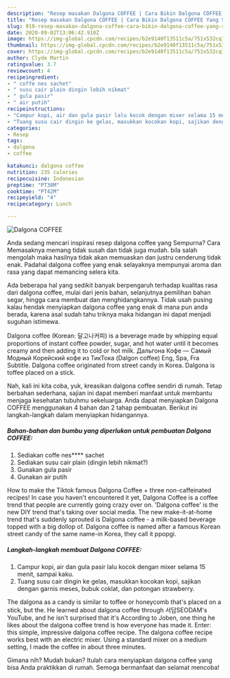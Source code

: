 ```yaml
---
description: "Resep masakan Dalgona COFFEE | Cara Bikin Dalgona COFFEE Yang Sedap"
title: "Resep masakan Dalgona COFFEE | Cara Bikin Dalgona COFFEE Yang Sedap"
slug: 919-resep-masakan-dalgona-coffee-cara-bikin-dalgona-coffee-yang-sedap
date: 2020-09-02T13:06:42.910Z
image: https://img-global.cpcdn.com/recipes/b2e9140f13511c5a/751x532cq70/dalgona-coffee-foto-resep-utama.jpg
thumbnail: https://img-global.cpcdn.com/recipes/b2e9140f13511c5a/751x532cq70/dalgona-coffee-foto-resep-utama.jpg
cover: https://img-global.cpcdn.com/recipes/b2e9140f13511c5a/751x532cq70/dalgona-coffee-foto-resep-utama.jpg
author: Clyde Martin
ratingvalue: 3.7
reviewcount: 4
recipeingredient:
- " coffe nes sachet"
- " susu cair plain dingin lebih nikmat"
- " gula pasir"
- " air putih"
recipeinstructions:
- "Campur kopi, air dan gula pasir lalu kocok dengan mixer selama 15 menit, sampai kaku."
- "Tuang susu cair dingin ke gelas, masukkan kocokan kopi, sajikan dengan garnis meses, bubuk coklat, dan potongan strawberry."
categories:
- Resep
tags:
- dalgona
- coffee

katakunci: dalgona coffee 
nutrition: 235 calories
recipecuisine: Indonesian
preptime: "PT30M"
cooktime: "PT42M"
recipeyield: "4"
recipecategory: Lunch

---
```



![Dalgona COFFEE](https://img-global.cpcdn.com/recipes/b2e9140f13511c5a/751x532cq70/dalgona-coffee-foto-resep-utama.jpg)

Anda sedang mencari inspirasi resep dalgona coffee yang Sempurna? Cara Memasaknya memang tidak susah dan tidak juga mudah. bila salah mengolah maka hasilnya tidak akan memuaskan dan justru cenderung tidak enak. Padahal dalgona coffee yang enak selayaknya mempunyai aroma dan rasa yang dapat memancing selera kita.

Ada beberapa hal yang sedikit banyak berpengaruh terhadap kualitas rasa dari dalgona coffee, mulai dari jenis bahan, selanjutnya pemilihan bahan segar, hingga cara membuat dan menghidangkannya. Tidak usah pusing kalau hendak menyiapkan dalgona coffee yang enak di mana pun anda berada, karena asal sudah tahu triknya maka hidangan ini dapat menjadi suguhan istimewa.

Dalgona coffee (Korean: 달고나커피) is a beverage made by whipping equal proportions of instant coffee powder, sugar, and hot water until it becomes creamy and then adding it to cold or hot milk. Дальгона Кофе — Самый Модный Корейский кофе из ТикТока (Dalgon coffee) Eng, Spa, Fra Subtitle. Dalgona coffee originated from street candy in Korea. Dalgona is toffee placed on a stick.


Nah, kali ini kita coba, yuk, kreasikan dalgona coffee sendiri di rumah. Tetap berbahan sederhana, sajian ini dapat memberi manfaat untuk membantu menjaga kesehatan tubuhmu sekeluarga. Anda dapat menyiapkan Dalgona COFFEE menggunakan 4 bahan dan 2 tahap pembuatan. Berikut ini langkah-langkah dalam menyiapkan hidangannya.

<!--inarticleads1-->

##### Bahan-bahan dan bumbu yang diperlukan untuk pembuatan Dalgona COFFEE:

1. Sediakan  coffe nes**** sachet
1. Sediakan  susu cair plain (dingin lebih nikmat?)
1. Gunakan  gula pasir
1. Gunakan  air putih


How to make the Tiktok famous Dalgona Coffee + three non-caffeinated recipes! In case you haven&#39;t encountered it yet, Dalgona Coffee is a coffee trend that people are currently going crazy over on. &#39;Dalgona coffee&#39; is the new DIY trend that&#39;s taking over social media. The new make-it-at-home trend that&#39;s suddenly sprouted is Dalgona coffee - a milk-based beverage topped with a big dollop of. Dalgona coffee is named after a famous Korean street candy of the same name-in Korea, they call it ppopgi. 

<!--inarticleads2-->

##### Langkah-langkah membuat Dalgona COFFEE:

1. Campur kopi, air dan gula pasir lalu kocok dengan mixer selama 15 menit, sampai kaku.
1. Tuang susu cair dingin ke gelas, masukkan kocokan kopi, sajikan dengan garnis meses, bubuk coklat, dan potongan strawberry.


The dalgona as a candy is similar to toffee or honeycomb that&#39;s placed on a stick, but the. He learned about dalgona coffee through 서담SEODAM&#39;s YouTube, and he isn&#39;t surprised that it&#39;s According to Joben, one thing he likes about the dalgona coffee trend is how everyone has made it. Enter: this simple, impressive dalgona coffee recipe. The dalgona coffee recipe works best with an electric mixer. Using a standard mixer on a medium setting, I made the coffee in about three minutes. 

Gimana nih? Mudah bukan? Itulah cara menyiapkan dalgona coffee yang bisa Anda praktikkan di rumah. Semoga bermanfaat dan selamat mencoba!
